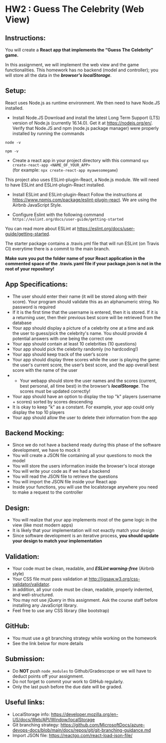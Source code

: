 # HW2 : Guess The Celebrity (Web View)

## Instructions:
 
You will create a **React app that implements the “Guess The Celebrity” game.**

In this assignment, we will implement the web view and the game functionalities.
This homework has no backend (model and controller); you will store all the data in the ***browser's localStorage***.



## Setup:

React uses Node.js as runtime environment. We then need to have Node.JS installed.
 
- Install Node.JS
Download and install the latest Long Term Support (LTS) version of Node.js (currently 16.14.0).
Get it at https://nodejs.org/en/. Verify that Node.JS and npm (node.js package manager) were properly installed by running the commands

`node -v`

`npm -v`

- Create a react app in your project directory with this command `npx create-react-app <NAME_OF_YOUR_APP>`  
(for example: `npx create-react-app myawesomegame`)

This project also uses ESLint-plugin-React, a Node.js module. We will need to have ESLint and ESLint-plugin-React installed.
 
- Install ESLint and ESLint-plugin-React
Follow the instructions at https://www.npmjs.com/package/eslint-plugin-react.
We are using the Airbnb JavaScript Style.

- Configure Eslint with the following command `https://eslint.org/docs/user-guide/getting-started`

You can read more about ESLint at https://eslint.org/docs/user-guide/getting-started.

The starter package contains a .travis.yml file that will run ESLint (on Travis CI) everytime there is a commit to the main branch.

**Make sure you put the folder name of your React application in the commented space of the .travis.yaml file if your package.json is not in the root of your repository!**


## App Specifications:
- The user should enter their name (it will be stored along with their score). Your program should validate this as an alphanumeric string. No password is required
- If it is the first time that the username is entered, then it is stored. If it is a returning user, then their previous best score will be retrieved from the database
- Your app should display a picture of a celebrity one at a time and ask the user to guess/pick the celebrity's name. You should provide 4 potential answers with one being the correct one 
- Your app should contain at least 10 celebrities (10 questions) 
- Your app should pick the celebrity randomly (no hardcoding!) 
- Your app should keep track of the user’s score  
- Your app should display three scores while the user is playing the game: the user's current score, the user’s best score, and the app overall best score with the name of the user 
- - Your webapp should store the user names  and the scores (current, best personal, all time best) in the browser’s ***localStorage***. The scores must be updated correctly!
- Your app should have an option to display the top "k" players (username + scores) sorted by scores descending
- It is okay to keep "k" as a constant. For example, your app could only display the top 10 players 
- Your app should allow the user to delete their information from the app

## Backend Mocking:
- Since we do not have a backend ready during this phase of the software development, we have to mock it
- You will create a JSON file containing all your questions to mock the model
- You will store the users information inside the browser's local storage
- You will write your code as if we had a backend
- You will read the JSON file to retrieve the questions
- You will import the JSON file inside your React app
- Inside your functions, you will use the localstorage anywhere you need to make a request to the controller 


## Design:
- You will realize that your app implements most of the game logic in the view (like most modern apps)
- It is likely that your implementation will not exactly match your design
- Since software development is an iterative process, **you should update your design to match your implementation** 
 

## Validation:
- Your code must be clean, readable, and ***ESLint warning-free*** (Airbnb style)
- Your CSS file must pass validation at http://jigsaw.w3.org/css-validator/validator. 
- In addition, all your code must be clean, readable, properly indented, and well-structured.
- You may not use jQuery in this assignment. Ask the course staff before installing any JavaScript library.
- Feel free to use any CSS library (like bootstrap)

## GitHub:
- You must use a git branching strategy while working on the homework
- See the link below for more details 

## Submission:
- Do **NOT** push `node_modules` to Github/Gradescope or we will have to deduct points off your assignment.
- Do not forget to commit your work to GitHub regularly.
- Only the last push before the due date will be graded.

## Useful links:
- LocalStorage info: https://developer.mozilla.org/en-US/docs/Web/API/Window/localStorage
- Git branching strategy: https://github.com/MicrosoftDocs/azure-devops-docs/blob/main/docs/repos/git/git-branching-guidance.md
- Import JSON file: https://reactgo.com/react-load-json-file/

